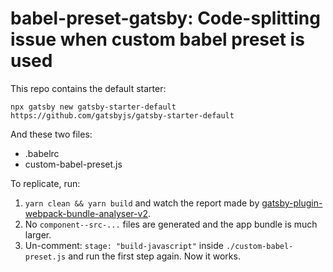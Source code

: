 # babel-preset-gatsby: Code-splitting issue when custom babel preset is used

This repo contains the default starter:

`npx gatsby new gatsby-starter-default https://github.com/gatsbyjs/gatsby-starter-default`

And these two files:

- .babelrc
- custom-babel-preset.js

To replicate, run:

1. `yarn clean && yarn build` and watch the report made by [gatsby-plugin-webpack-bundle-analyser-v2](https://www.gatsbyjs.com/plugins/gatsby-plugin-webpack-bundle-analyser-v2/).
2. No `component--src-...` files are generated and the app bundle is much larger.
3. Un-comment: `stage: "build-javascript"` inside `./custom-babel-preset.js` and run the first step again. Now it works.
